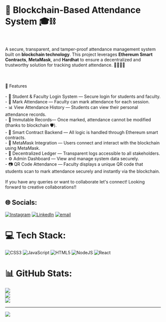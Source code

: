 # 📒 Blockchain-Based Attendance System 🎓⛓️
<br><br>A secure, transparent, and tamper-proof attendance management system built on **blockchain technology**. This project leverages **Ethereum Smart Contracts**, **MetaMask**, and **Hardhat** to ensure a decentralized and trustworthy solution for tracking student attendance. 👨‍🎓👩‍🏫<br><br><br><br>🚀 Features<br><br>- 🔐 Student & Faculty Login System — Secure login for students and faculty.<br>- 📅 Mark Attendance — Faculty can mark attendance for each session.<br>- 📊 View Attendance History — Students can view their personal attendance records.<br>- 🧾 Immutable Records— Once marked, attendance cannot be modified (thanks to blockchain 🛡️).<br>- 🧠 Smart Contract Backend — All logic is handled through Ethereum smart contracts.<br>- 💼 MetaMask Integration — Users connect and interact with the blockchain using MetaMask.<br>- 📜 Decentralized Ledger — Transparent logs accessible to all stakeholders.<br>- ⚙️ Admin Dashboard — View and manage system data securely.<br> - 📷 QR Code Attendance — Faculty displays a unique QR code that students scan to mark attendance securely and instantly via the blockchain.<br> <br>
If you have any queries or want to collaborate let's connect! Looking forward to creative collaborations!!


## 🌐 Socials:
[![Instagram](https://img.shields.io/badge/Instagram-%23E4405F.svg?logo=Instagram&logoColor=white)](https://instagram.com/raziba_aziz) [![LinkedIn](https://img.shields.io/badge/LinkedIn-%230077B5.svg?logo=linkedin&logoColor=white)](https://linkedin.com/in/www.linkedin.com/in/raziba-aziz-651096328) [![email](https://img.shields.io/badge/Email-D14836?logo=gmail&logoColor=white)](mailto:razibaaziz04@gmail.com) 

# 💻 Tech Stack:
![CSS3](https://img.shields.io/badge/css3-%231572B6.svg?style=for-the-badge&logo=css3&logoColor=white) ![JavaScript](https://img.shields.io/badge/javascript-%23323330.svg?style=for-the-badge&logo=javascript&logoColor=%23F7DF1E) ![HTML5](https://img.shields.io/badge/html5-%23E34F26.svg?style=for-the-badge&logo=html5&logoColor=white) ![NodeJS](https://img.shields.io/badge/node.js-6DA55F?style=for-the-badge&logo=node.js&logoColor=white) ![React](https://img.shields.io/badge/react-%2320232a.svg?style=for-the-badge&logo=react&logoColor=%2361DAFB)
# 📊 GitHub Stats:
![](https://github-readme-stats.vercel.app/api?username=attendance-system&theme=gruvbox_light&hide_border=false&include_all_commits=false&count_private=false)<br/>
![](https://nirzak-streak-stats.vercel.app/?user=attendance-system&theme=gruvbox_light&hide_border=false)<br/>
![](https://github-readme-stats.vercel.app/api/top-langs/?username=attendance-system&theme=gruvbox_light&hide_border=false&include_all_commits=false&count_private=false&layout=compact)

---
[![](https://visitcount.itsvg.in/api?id=attendance-system&icon=0&color=0)](https://visitcount.itsvg.in)

<!-- Proudly created with GPRM ( https://gprm.itsvg.in ) -->

